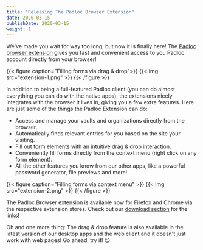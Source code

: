 ```yaml
---
title: "Releasing The Padloc Browser Extension"
date: 2020-03-15
publishDate: 2020-03-15
weight: 1
---
```


We've made you wait for way too long, but now it is finally here! The [Padloc
browser extension](/downloads/#browser-extensions) gives you fast and
convenient access to you Padloc account directly from your browser!

{{< figure caption="Filling forms via drag & drop">}}
{{< img src="extension-1.png" >}}
{{< /figure >}}

In addition to being a full-featured Padloc client (you can do almost
everything you can do with the native apps), the extensions nicely integrates
with the browser it lives in, giving you a few extra features. Here are just
some of the things the Padloc Extension can do:

-   Access and manage your vaults and organizations directly from the browser.
-   Automatically finds relevant entries for you based on the site your visiting.
-   Fill out form elements with an intuitive drag & drop interaction.
-   Conveniently fill forms directly from the context menu (right click on any
    form element).
-   All the other features you know from our other apps, like a powerful password
    generator, file previews and more!

{{< figure caption="Filling forms via context menu" >}}
{{< img src="extension-2.png" >}}
{{< /figure >}}

The Padloc Browser extension is available now for Firefox and Chrome via the
respective extension stores. Check out our [download
section](/downloads/#browser-extensions) for the links!

Oh and one more thing: The drag & drop feature is also available in the latest
version of our desktop apps and the web client and it doesn't just
work with web pages! Go ahead, try it! 😉
